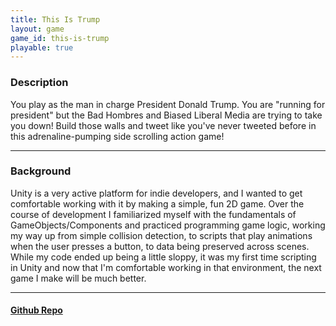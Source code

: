 ```yaml
---
title: This Is Trump
layout: game
game_id: this-is-trump
playable: true
---
```

<h3>Description</h3>
<p>You play as the man in charge President Donald Trump. You are "running for president" but the Bad Hombres and Biased Liberal Media are trying to take you down! Build those walls and tweet like you've never tweeted before in this adrenaline-pumping side scrolling action game!</p>

<hr>

<h3>Background</h3>
<p>Unity is a very active platform for indie developers, and I wanted to get comfortable working with it by making a simple, fun 2D game. Over the course of development I familiarized myself with the fundamentals of GameObjects/Components and practiced programming game logic, working my way up from simple collision detection, to scripts that play animations when the user presses a button, to data being preserved across scenes. 
While my code ended up being a little sloppy, it was my first time scripting in Unity and now that I'm comfortable working in that environment, the next game I make will be much better.</p>

<hr>

<h4><a href="https://github.com/dmg9626/This-Is-Trump">Github Repo</a></h4>